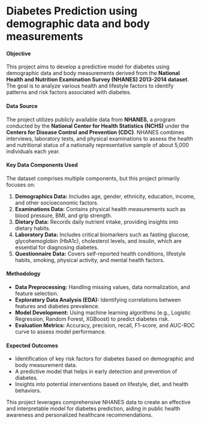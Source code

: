 # Diabetes Prediction using demographic data and body measurements


#### **Objective**  
This project aims to develop a predictive model for diabetes using demographic data and body measurements derived from the **National Health and Nutrition Examination Survey (NHANES) 2013-2014 dataset**. The goal is to analyze various health and lifestyle factors to identify patterns and risk factors associated with diabetes.

#### **Data Source**  
The project utilizes publicly available data from **NHANES**, a program conducted by the **National Center for Health Statistics (NCHS)** under the **Centers for Disease Control and Prevention (CDC)**. NHANES combines interviews, laboratory tests, and physical examinations to assess the health and nutritional status of a nationally representative sample of about 5,000 individuals each year.

#### **Key Data Components Used**
The dataset comprises multiple components, but this project primarily focuses on:
1. **Demographics Data:** Includes age, gender, ethnicity, education, income, and other socioeconomic factors.
2. **Examinations Data:** Contains physical health measurements such as blood pressure, BMI, and grip strength.
3. **Dietary Data:** Records daily nutrient intake, providing insights into dietary habits.
4. **Laboratory Data:** Includes critical biomarkers such as fasting glucose, glycohemoglobin (HbA1c), cholesterol levels, and insulin, which are essential for diagnosing diabetes.
5. **Questionnaire Data:** Covers self-reported health conditions, lifestyle habits, smoking, physical activity, and mental health factors.

#### **Methodology**
- **Data Preprocessing:** Handling missing values, data normalization, and feature selection.
- **Exploratory Data Analysis (EDA):** Identifying correlations between features and diabetes prevalence.
- **Model Development:** Using machine learning algorithms (e.g., Logistic Regression, Random Forest, XGBoost) to predict diabetes risk.
- **Evaluation Metrics:** Accuracy, precision, recall, F1-score, and AUC-ROC curve to assess model performance.

#### **Expected Outcomes**
- Identification of key risk factors for diabetes based on demographic and body measurement data.
- A predictive model that helps in early detection and prevention of diabetes.
- Insights into potential interventions based on lifestyle, diet, and health behaviors.

This project leverages comprehensive NHANES data to create an effective and interpretable model for diabetes prediction, aiding in public health awareness and personalized healthcare recommendations.

